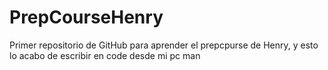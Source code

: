 # PrepCourseHenry
Primer repositorio de GitHub para aprender el prepcpurse de Henry, y esto lo acabo de escribir en code desde mi pc man
